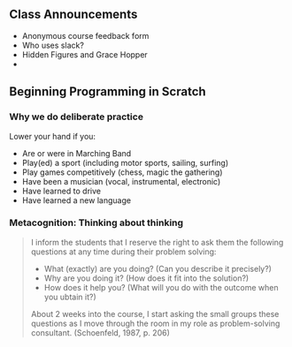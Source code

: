 ## Class Announcements

- Anonymous course feedback form
- Who uses slack?
- Hidden Figures and Grace Hopper
-

## Beginning Programming in Scratch

### Why we do deliberate practice

Lower your hand if you:

- Are or were in Marching Band
- Play(ed) a sport (including motor sports, sailing, surfing)
- Play games competitively (chess, magic the gathering)
- Have been a musician (vocal, instrumental, electronic)
- Have learned to drive
- Have learned a new language

### Metacognition: Thinking about thinking

> I inform the students that I reserve the right to ask them the following questions at any time during their problem solving:
>
> - What (exactly) are you doing? (Can you describe it precisely?)
> - Why are you doing it? (How does it fit into the solution?)
> - How does it help you? (What will you do with the outcome when you ubtain it?)
>
> About 2 weeks into the course, I start asking the small groups these questions as I move through the room in my role as problem-solving consultant. (Schoenfeld, 1987, p. 206)
